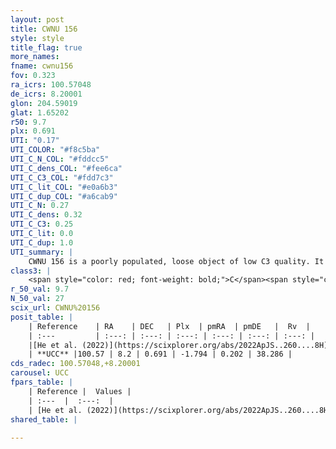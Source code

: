 ```yaml
---
layout: post
title: CWNU 156
style: style
title_flag: true
more_names: 
fname: cwnu156
fov: 0.323
ra_icrs: 100.57048
de_icrs: 8.20001
glon: 204.59019
glat: 1.65202
r50: 9.7
plx: 0.691
UTI: "0.17"
UTI_COLOR: "#f8c5ba"
UTI_C_N_COL: "#fddcc5"
UTI_C_dens_COL: "#fee6ca"
UTI_C_C3_COL: "#fdd7c3"
UTI_C_lit_COL: "#e0a6b3"
UTI_C_dup_COL: "#a6cab9"
UTI_C_N: 0.27
UTI_C_dens: 0.32
UTI_C_C3: 0.25
UTI_C_lit: 0.0
UTI_C_dup: 1.0
UTI_summary: |
    CWNU 156 is a poorly populated, loose object of low C3 quality. It was recently reported in the literature.
class3: |
    <span style="color: red; font-weight: bold;">C</span><span style="color: red; font-weight: bold;">C</span>
r_50_val: 9.7
N_50_val: 27
scix_url: CWNU%20156
posit_table: |
    | Reference    | RA    | DEC   | Plx  | pmRA  | pmDE   |  Rv  |
    | :---         | :---: | :---: | :---: | :---: | :---: | :---: |
    |[He et al. (2022)](https://scixplorer.org/abs/2022ApJS..260....8H) | 100.561 | 8.199 | 0.67 | -1.82 | 0.27 | -- |
    | **UCC** |100.57 | 8.2 | 0.691 | -1.794 | 0.202 | 38.286 | 
cds_radec: 100.57048,+8.20001
carousel: UCC
fpars_table: |
    | Reference |  Values |
    | :---  |  :---:  |
    | [He et al. (2022)](https://scixplorer.org/abs/2022ApJS..260....8H) | `AG=1.5, m-M=11.15, logAge=7.5, Z=0.016` |
shared_table: |
    
---
```


